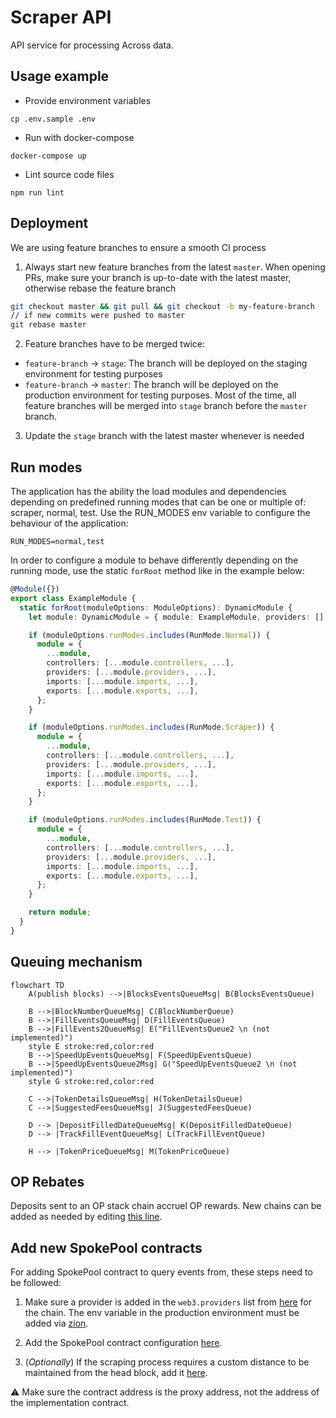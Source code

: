 # Scraper API

API service for processing Across data.

## Usage example

* Provide environment variables
```shell script
cp .env.sample .env
```    

* Run with docker-compose 
```shell script
docker-compose up
```  

* Lint source code files
```shell script
npm run lint
```

## Deployment

We are using feature branches to ensure a smooth CI process

1. Always start new feature branches from the latest `master`. When opening PRs, make sure your branch is up-to-date with the latest master, otherwise rebase the feature branch

```bash
git checkout master && git pull && git checkout -b my-feature-branch
// if new commits were pushed to master
git rebase master
```

2. Feature branches have to be merged twice:
  - `feature-branch` -> `stage`: The branch will be deployed on the staging environment for testing purposes
  - `feature-branch` -> `master`: The branch will be deployed on the production environment for testing purposes. Most of the time, all feature branches will be merged into `stage` branch before the `master` branch.

3. Update the `stage` branch with the latest master whenever is needed 

## Run modes

The application has the ability the load modules and dependencies depending on predefined running modes that can be one or multiple of: scraper, normal, test. Use the RUN_MODES env variable to configure the behaviour of the application:

```
RUN_MODES=normal,test
```

In order to configure a module to behave differently depending on the running mode, use the static `forRoot` method like in the example below:

```ts
@Module({})
export class ExampleModule {
  static forRoot(moduleOptions: ModuleOptions): DynamicModule {
    let module: DynamicModule = { module: ExampleModule, providers: [], controllers: [], imports: [], exports: [] };

    if (moduleOptions.runModes.includes(RunMode.Normal)) {
      module = {
        ...module,
        controllers: [...module.controllers, ...],
        providers: [...module.providers, ...],
        imports: [...module.imports, ...],
        exports: [...module.exports, ...],
      };
    }

    if (moduleOptions.runModes.includes(RunMode.Scraper)) {
      module = {
        ...module,
        controllers: [...module.controllers, ...],
        providers: [...module.providers, ...],
        imports: [...module.imports, ...],
        exports: [...module.exports, ...],
      };
    }

    if (moduleOptions.runModes.includes(RunMode.Test)) {
      module = {
        ...module,
        controllers: [...module.controllers, ...],
        providers: [...module.providers, ...],
        imports: [...module.imports, ...],
        exports: [...module.exports, ...],
      };
    }

    return module;
  }
}
```

## Queuing mechanism

```mermaid
flowchart TD
    A(publish blocks) -->|BlocksEventsQueueMsg| B(BlocksEventsQueue)

    B -->|BlockNumberQueueMsg| C(BlockNumberQueue)
    B -->|FillEventsQueueMsg| D(FillEventsQueue)
    B -->|FillEvents2QueueMsg| E("FillEventsQueue2 \n (not implemented)")
    style E stroke:red,color:red
    B -->|SpeedUpEventsQueueMsg| F(SpeedUpEventsQueue)
    B -->|SpeedUpEventsQueue2Msg| G("SpeedUpEventsQueue2 \n (not implemented)")
    style G stroke:red,color:red

    C -->|TokenDetailsQueueMsg| H(TokenDetailsQueue)
    C -->|SuggestedFeesQueueMsg| J(SuggestedFeesQueue)
    
    D --> |DepositFilledDateQueueMsg| K(DepositFilledDateQueue)
    D --> |TrackFillEventQueueMsg| L(TrackFillEventQueue)

    H --> |TokenPriceQueueMsg| M(TokenPriceQueue)
  ```

## OP Rebates

Deposits sent to an OP stack chain accruel OP rewards. New chains can be added as needed by editing [this line](https://github.com/across-protocol/scraper-api/blob/master/src/modules/rewards/services/op-rebate-service.ts#L263-L265).

## Add new SpokePool contracts

For adding SpokePool contract to query events from, these steps need to be followed:

1. Make sure a provider is added in the `web3.providers` list from [here](https://github.com/across-protocol/scraper-api/blob/master/src/modules/configuration/index.ts#L61) for the chain. The env variable in the production environment must be added via [zion](https://github.com/UMAprotocol/zion/blob/master/docs/comp-doc/howto-across-api.md#update-variables).

2. Add the SpokePool contract configuration [here](https://github.com/across-protocol/scraper-api/blob/master/src/modules/configuration/index.ts#L94). 

3. (_Optionally_) If the scraping process requires a custom distance to be maintained from the head block, add it [here](https://github.com/across-protocol/scraper-api/blob/master/src/modules/scraper/service.ts#L212).

:warning: Make sure the contract address is the proxy address, not the address of the implementation contract.